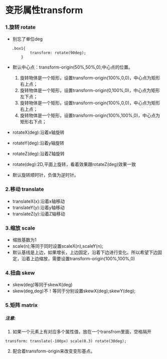# 变形属性transform


### 1.旋转 rotate
 * 别忘了单位deg
 ```
    .box1{
            transform: rotate(90deg);
        }
 ```
* 默认中心点：transform-origin(50%,50%,0);中心点的位置。
  1. 旋转物体是一个矩形，设置transform-origin(100%,0,0)，中心点为矩形右上点；
  2. 旋转物体是一个矩形，设置transform-origin(0,100%,0)，中心点为矩形左下点；
  3. 旋转物体是一个矩形，设置transform-origin(100%,0,0)，中心点为矩形右上点；
  4. 旋转物体是一个矩形，设置transform-origin(100%,100%,0)，中心点为矩形右下点；
* rotateX(deg):沿着x轴旋转
* rotateY(deg):沿着y轴旋转
* rotateZ(deg):沿着Z轴旋转
* rotate(deg):2D,平面上旋转，看着效果跟rotateZ(deg)效果一致

* 默认旋转顺时针，负值为逆时针。

### 2.移动 translate
* translateX(x):沿着x轴移动
* translateY(y):沿着y轴移动
* translateZ(y):沿着Z轴移动

### 3.缩放 scale
* 缩放基数为1
* scale(n);等同于同时设置scaleX(n),scaleY(n);
* 默认基线是上边，如果增长，上边固定，沿着下边进行变化。所以希望下边固定，沿着上边缩放，需要设置transform-origin(100%,100%,0)
### 4.扭曲 skew
* skew(deg)等同于skewX(deg)
* skew(deg,deg)不！等同于分别设置skewX(deg);skewY(deg);

### 5.矩阵 matrix

##### 注意:
1. 如果一个元素上有对应多个属性值，放在一个transfrom里面，空格隔开
```
transform: translate(-100px) scale(0.3) rotate(30deg);
```

2. 配合着transform-origin来改变变形基点。